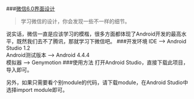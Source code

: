 ###[微信6.0界面设计](https://github.com/castial/android-samples/tree/master/wechat)
>学习微信的设计，你会发现一些不一样的细节。

说实话，微信一直是应该学习的模楷，很多方面都体现了Android开发的最高水平，既然我们去不了腾讯，那就学习下微信吧。
###开发环境
IDE --> Android Studio 1.2  
Android测试版本 --> Android 4.4.4  
模拟器 --> Genymotion
###使用方法
打开Android Studio，直接下载此项目，导入即可。  

另外，如果只需要看个别module的代码，请下载module，在Android Studio中选择import module即可。